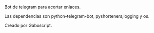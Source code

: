 Bot de telegram para acortar enlaces.

Las dependencias son python-telegram-bot, pyshorteners,logging y os.

Creado por Gaboscript.
